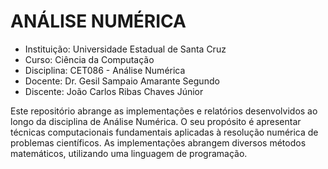 # ANÁLISE NUMÉRICA
- Instituição: Universidade Estadual de Santa Cruz
- Curso: Ciência da Computação
- Disciplina: CET086 - Análise Numérica
- Docente: Dr. Gesil Sampaio Amarante Segundo
- Discente: João Carlos Ribas Chaves Júnior

Este repositório abrange as implementações e relatórios desenvolvidos ao longo da disciplina de Análise Numérica. O seu propósito é apresentar técnicas computacionais fundamentais aplicadas à resolução numérica de problemas científicos. As implementações abrangem diversos métodos matemáticos, utilizando uma linguagem de programação.
